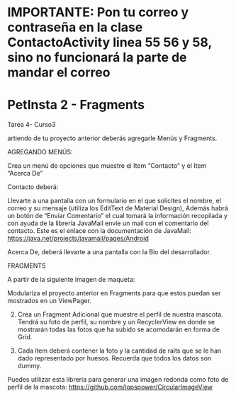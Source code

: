 # IMPORTANTE: Pon tu correo y contraseña en la clase ContactoActivity linea 55 56 y 58, sino no funcionará la parte de mandar el correo

# PetInsta 2 - Fragments

Tarea 4- Curso3

artiendo de tu proyecto anterior deberás agregarle Menús y Fragments.

AGREGANDO MENÚS:

Crea un menú de opciones que muestre el Item “Contacto” y el Item “Acerca De”

Contacto deberá:

Llevarte a una pantalla con un formulario en el que solicites el nombre, el correo y su mensaje (utiliza los EditText de Material Design),
Además habrá un botón de “Enviar Comentario” el cual tomará la información recopilada y con ayuda de la librería JavaMail envíe un mail con el comentario del contacto.
Este es el enlace con la documentación de JavaMail: https://java.net/projects/javamail/pages/Android

Acerca De, deberá llevarte a una pantalla con la Bio del desarrollador.

FRAGMENTS

A partir de la siguiente imagen de maqueta:

Modulariza el proyecto anterior en Fragments para que estos puedan ser mostrados en un ViewPager.

2. Crea un Fragment Adicional que muestre el perfil de nuestra mascota. Tendrá su foto de perfil, su nombre y un RecyclerView en donde se mostrarán todas las fotos que ha subido se acomodarán en forma de Grid.

3. Cada ítem deberá contener la foto y la cantidad de raits que se le han dado representado por huesos. Recuerda que todos los datos son dummy.

Puedes utilizar esta librería para generar una imagen redonda como foto de perfil de la mascota: https://github.com/lopspower/CircularImageView
